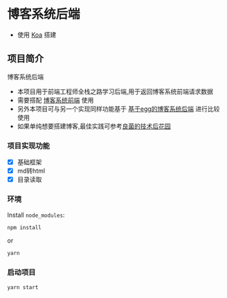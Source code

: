 # 博客系统后端

- 使用 [Koa][koa] 搭建

## 项目简介

博客系统后端
- 本项目用于前端工程师全栈之路学习后端,用于返回博客系统前端请求数据
- 需要搭配 [博客系统前端](https://github.com/LiangJunChan/blog-fe) 使用
- 另外本项目可与另一个实现同样功能基于 [基于egg的博客系统后端][be-egg] 进行比较使用
- 如果单纯想要搭建博客,最佳实践可参考[良菌的技术后花园](https://github.com/LiangJunChan/liangjunchan.github.io)

### 项目实现功能

- [x] 基础框架
- [x] md转html
- [x] 目录读取

### 环境

Install `node_modules`:

```bash
npm install
```

or

```bash
yarn
```

### 启动项目

```bash
yarn start
```
[koa]:https://koajs.com
[be-egg]: https://github.com/LiangJunChan/blog-be-egg